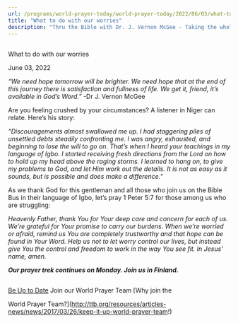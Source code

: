 ```yaml
---
url: /programs/world-prayer-today/world-prayer-today/2022/06/03/what-to-do-with-our-worries
title: "What to do with our worries"
description: "Thru the Bible with Dr. J. Vernon McGee - Taking the whole Word to the whole world"
---
```







## 
 What to do with our worries


June 03, 2022




*“We need hope tomorrow will be brighter. We need hope that at the end of this journey there is satisfaction and fullness of life. We get it, friend, it’s available in God’s Word.”* -Dr J. Vernon McGee

Are you feeling crushed by your circumstances? A listener in Niger can relate. Here’s his story:

*“Discouragements almost swallowed me up. I had staggering piles of unsettled debts steadily confronting me. I was angry, exhausted, and beginning to lose the will to go on. That’s when I heard your teachings in my language of Igbo. I started receiving fresh directions from the Lord on how to hold up my head above the raging storms. I learned to hang on, to give my problems to God, and let Him work out the details. It is not as easy as it sounds, but is possible and does make a difference.”*

As we thank God for this gentleman and all those who join us on the Bible Bus in their language of Igbo, let’s pray 1 Peter 5:7 for those among us who are struggling:

*Heavenly Father, thank You for Your deep care and concern for each of us. We’re grateful for Your promise to carry our burdens. When we’re worried or afraid, remind us You are completely trustworthy and that hope can be found in Your Word. Help us not to let worry control our lives, but instead give You the control and freedom to work in the way You see fit. In Jesus’ name, amen.*

***Our prayer trek continues on Monday. Join us in Finland.***







## 




[Be Up to Date](http://feeds.feedburner.com/WorldPrayerToday "World Prayer Today RSS Feed")
Join our World Prayer Team
[Why join the  

World Prayer Team?](http://ttb.org/resources/articles-news/news/2017/03/26/keep-it-up-world-prayer-team!)




